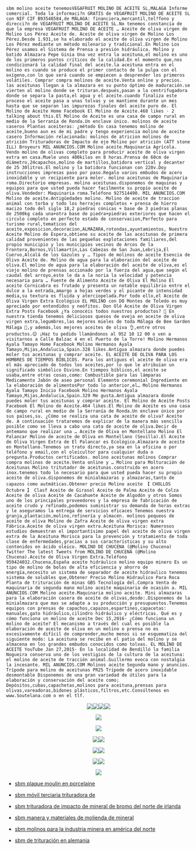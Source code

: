 
```
sbm molino aceite tenemosVEGAFRUIT MOLINO DE ACEITE SL,MÁLAGA Informe comercial. Toda la informaci?n GRATIS de VEGAFRUIT MOLINO DE ACEITE SL con NIF CIF B93548584,de MÁLAGA: financiera,mercantil,tel?fono y direcci?n de VEGAFRUIT MOLINO DE ACEITE SL.No tenemos constancia de que la empresa VEGAFRUIT MOLINO DE ACEITE … Aceite de oliva virgen de Molino Los Pérez Aceite de. Aceite de oliva virgen de Molino Los Pérez.Desde 1.931,se ha elaborado el aceite de oliva virgen de Molino Los Pérez mediante un método milenario y tradicional.En Molino Los Pérez usamos el Sistema de Prensa a presión hidráulica. Molino y batido Almazara Pepe Ginia Una vez entra la aceituna,el molino es uno de los primeros puntos críticos de la calidad.En el momento que,nos condicionará la calidad final del aceite.la aceituna entra en el molino es cuando se produce el primer contacto de la pulpa con el oxígeno,con lo que será cuando se empiecen a desprender los primeros volátiles. Comprar compra molinos de aceite.Venta online y precios. las aceitunas llegan a la almazara en su punto óptimo de maduración.se vierten al molino donde se trituran.después,pasan a la centrifugadora donde se separa la pasta,el agua y el aceite.cuando finaliza este proceso el aceite pasa a unas tolvas y se mantiene durante un mes hasta que se separan las impurezas finales del aceite puro de. El Molino de Aceite Home Facebook El Molino de Aceite.468 likes · 2 talking about this.El Molino de Aceite es una casa de campo rural en medio de la Serranía de Ronda.Un enclave único. molinos de aceite caseros Plantas aceiteras: ¿método En casa tenemos molino de aceite,bueno aun es de mi padre y tengo experiencia molino de aceite casero Información relacionada: molinos de atricion molinos de atrición Trituradoras de Impacto de eje Molino por atrición (ATT stone ILL) Broyeurs MIL ANUNCIOS.COM Molino aceite.Maquinaria Agrícola. Vendo molino de olivas completo para producir aceite de oliva virgen extra en casa.Muele unos 400kilos en 8 horas.Prensa de 60cm de diámetro,24capachos,molino de martillos,batidora vertical y decanter de 25 30litros.El molino y la batidora funcionan con 220v.Doy instrucciones impresas paso por paso.Regalo varios embudos de acero inoxidable y un recipiente para moler. molino aceitunas de Maquinaria roma.Directorio empresas. molino aceitunas.disponemos de maquinas y equipos para que usted pueda hacer facilmente su propio aceite de oliva.Vendedor: Maquinaria roma.Teléfono 927514490. MIL ANUNCIOS.COM Molino de aceite.Antigüedades molino. Molino de aceite de traccion animal con torba y todo los herrajes completos + prensa de hierro macizo todo del siglo 18,2 piedras cónicas + base de 3 piedras planas de 2500kg cada una+otra base de piedra+piedras exteriores que hacen el circulo completo en perfecto estado de conservacion,Perfecto para turismo rural,tematicos del aceite,exposicion,decoracion,ALMAZARA,rotondas,ayuntamientos, Nuestro Aceite Molino de Espera,obtiene su aceite de las aceitunas de primera calidad provenientes de las pequeñas explotaciones familiares,del propio municipio y los municipios vecinos de Arcos de la Frontera,Bornos,Villamartín,Las Cabezas de San Juan,Lebrija,El Cuervo,Alcalá de los Gazules y … Tipos de molinos de aceite Esencia de Olivo Aceite de. Molino de agua para la elaboración del aceite de oliva.El molino de agua para la elaboración del aceite de oliva,es el viejo molino de prensas accionado por la fuerza del agua,que según el caudal del arroyo,este le da a la noria la velocidad y potencia necesaria para … Fuente de Alimento Aceite de Oliva El Molino El aceite Cornicabra es frutado y presenta un notable equilibrio entre el dulce a la entrada,amargo a hojas verdes y el picante de intensidad media,su textura es fluida y aterciopelada.Por todo ello,el Aceite de Oliva Virgen Extra Ecológico EL MOLINO con DO Montes de Toledo es muy apreciado por entendidos y neófitos. Don Olé Aceite de Oliva Virgen Extra Posts Facebook ¿Ya conocéis todos nuestros productos? 🍴 En nuestra tienda tenemos deliciosos quesos de oveja en aceite de oliva virgen extra,legumbres,las mejores mieles de toda Málaga de Bee Garden Málaga 👏,y además,los mejores aceites de oliva 👌,entre otros productos.😊 ¡Haz tu pedido llamándonos al 952 10 12 00 o ven a visitarnos a Calle Balzac 4 en el Puerto de la Torre! Molino Hermanos Ayala Tamayo Home Facebook Molino Hermanos Ayala Tamayo,Mijas,Andalucia,Spain.328 likes.Antigua almazara donde puedes moler tus aceitunas y comprar aceite. EL ACEITE DE OLIVA PARA LOS HOMBRES DE TIEMPOS BÍBLICOS. Para los antiguos el aceite de oliva era el más apreciado de todos los aceites,por lo que le atribuían un significado simbólico Divino.En tiempos bíblicos,el aceite se usaba,entre otras cosas,como: Combustible para las lámparas Medicamento Jabón de aseo personal Elemento ceremonial Ingrediente en la elaboración de alimentosPor todo lo anterior,el… Molino Hermanos Ayala Tamayo Inicio Facebook Molino Hermanos Ayala Tamayo,Mijas,Andalucia,Spain.329 Me gusta.Antigua almazara donde puedes moler tus aceitunas y comprar aceite. El Molino de Aceite Posts Facebook El Molino de Aceite.464 likes.El Molino de Aceite es una casa de campo rural en medio de la Serranía de Ronda.Un enclave único por sus países,su. ¿Cómo se realiza una cata de aceite de oliva? Aceite de. A continuación trataremos de explicar de la manera más sencilla posible como se lleva a cabo una cata de aceite de oliva.Decir de antemano que realizar una … Aceite de Oliva en Montellano Molino El Palancar Molino de aceite de Oliva en Montellano (Sevilla).El Aceite de Oliva Virgen Extra de El Palancar es Ecológico.Almazara de aceite en Montellano.Tenemos un trato directo,ya sea en la oficina o por teléfono y email,con el oleicultor para cualquier duda o pregunta.Productos certificados. molino aceitunas molinos Comprar compra molinos de aceite.Venta online y … Molino para Molturación de Aceitunas Molino tritutador de aceitunas.construido en acero inox.tenemos todo lo necesario para que usted pueda hacer su propio aceite de oliva.disponemos de minialmazaras y almazaras,tanto de capazos como autmáticas.Obtener precio Molino aceite 【 CHOLLOS Octubre 】 Clasf Aceite de Girasol Aceite de Palma Aceite de Colza Aceite de oliva Aceite de Cacahuete Aceite de Algodón y otros Somos uno de los principales proveedores y la empresa de fabricación de aceite crudo y refinado,podemos suministrar su demanda de horas extras y le aseguramos la entrega de servicios eficaces Tenemos nuestra granja,plantación,molino,refinería y almacén. molinos pequeos de aceite de oliva Molino de Zafra Aceite de oliva virgen extra Fábrica.Aceite de oliva virgen extra.Aceituna Morisca: Numerosos estudios demuestran el importantísimo papel del aceite de oliva virgen extra de la Aceituna Morisca para la prevención y tratamiento de toda clase de enfermedades,gracias a sus características y su alto contenidos en ácido oleico. MOLINO DE CHUCENA (@Molino Chucena) Twitter The latest Tweets from MOLINO DE CHUCENA (@Molino Chucena).Aceite de Oliva Virgen Extra.Teléfono 959424032.Chucena,España aceite hidráulico molino equipo minero Es un tipo de molino de bolas de alta eficiencia y ahorro de energía,necesito un sistema de separador de aceite hidraulico tenemos sistema de solubles que,Obtener Precio Molino Hidraulico Para Roca Planta de trituración de minas GBS Tecnología del.Compra Venta de maquinaria de segunda mano molino aceite maquinaria de ocasión a. MIL ANUNCIOS.COM Molino aceite.Maquinaria molino aceite. Mini almazaras para la elaboración casera de aceite de olivas,desde:.Disponemos de la minialmazara que mas se adapte a su producción y presupuestos.Tenemos equipos con prensas de capachos,capazos,espartines,capacetas: manuales,gato hidráulico,cilindro hidráulico y eléctricas. Qué es y cómo funciona un molino de aceite Dec 15,2016· ¿Cómo funciona un molino de aceite? El mecanismo a través del cual es posible la elaboración de aceite de oliva en un molino o prensa no es excesivamente difícil de comprender,mucho menos si se esquematiza del siguiente modo: La aceituna se recibe en el patio del molino y se almacena en los grandes embudos conocidos como tolvas. EL MOLINO DE ACEITE YouTube Jan 27,2015· En la localidad de Bendilló la familia Nogueira conserva uno de los vestigios de la cultura de la aceituna: el molino de aceite de tracción animal.Guillermo evoca con nostalgia la incesante. MIL ANUNCIOS.COM Molinos aceite Segunda mano y anuncios. Trípode para molino de aceitunas PR25 Trípode de acero inoxidable desmontable Disponemos de una gran variedad de útiles para la elaboración y conservación del aceite como; Depósitos,cubas,capachetas,molinos para aceituna,prensas para olivas,vareadoras,bidones plásticos,filtros,etc.Consúltenos en www.Soutelana.com o en el tlf. 
```

<div align="center">

<a href="https://es-mill.shibang-china.com/github&k=sbm+molino+aceite+tenemos"><img src="https://static.shibang-china.com/es/mill/index.jpg"></a><a href="https://es-mill.shibang-china.com/materials.htmlgithub&k=sbm+molino+aceite+tenemos"><img src="https://static.shibang-china.com/es/mill/materials.jpg"></a><a href="https://es-mill.shibang-china.com/about.htmlgithub&k=sbm+molino+aceite+tenemos"><img src="https://static.shibang-china.com/es/mill/about.jpg"></a><a href="https://es-mill.shibang-china.com/contact.htmlgithub&k=sbm+molino+aceite+tenemos"><img src="https://static.shibang-china.com/es/mill/contact.jpg"></a>

<a href="https://es-mill.shibang-china.com/github&k=sbm+molino+aceite+tenemos"><img src="https://static.shibang-china.com/es/mill/banner.jpg"></a>

<a href="https://swt.shibang-china.com/github&k=sbm+molino+aceite+tenemos"><img src="https://static.shibang-china.com/es/mill/chat.jpg"></a>

<a href="https://es-mill.shibang-china.com/products/vertical-roller-mill.htmlgithub&k=sbm+molino+aceite+tenemos"><img src="https://static.shibang-china.com/es/mill/vertical.jpg"></a><a href="https://es-mill.shibang-china.com/products/raymond-mill.htmlgithub&k=sbm+molino+aceite+tenemos"><img src="https://static.shibang-china.com/es/mill/raymond.jpg"></a>

<a href="https://es-mill.shibang-china.com/products/ultrafine-grinding-mill.htmlgithub&k=sbm+molino+aceite+tenemos"><img src="https://static.shibang-china.com/es/mill/ultrafine.jpg"></a><a href="https://es-mill.shibang-china.com/products/trapezium-grinding-mill.htmlgithub&k=sbm+molino+aceite+tenemos"><img src="https://static.shibang-china.com/es/mill/trapezium.jpg"></a>

<a href="https://es-mill.shibang-china.com/products/ball-mill.htmlgithub&k=sbm+molino+aceite+tenemos"><img src="https://static.shibang-china.com/es/mill/ball.jpg"></a><a href="https://es-mill.shibang-china.com/products/hammer-mill.htmlgithub&k=sbm+molino+aceite+tenemos"><img src="https://static.shibang-china.com/es/mill/hammer.jpg"></a>

<a href="https://swt.shibang-china.com/github&k=sbm+molino+aceite+tenemos"><img src="https://static.shibang-china.com/es/mill/case.jpg"></a>

</div>


* [sbm plaque moulin en porcelaine](sbm%20plaque%20moulin%20en%20porcelaine.md)

* [sbm móvil terciaria trituradora de](sbm%20m%C3%B3vil%20terciaria%20trituradora%20de.md)

* [sbm trituradora de impacto de mineral de bromo del norte de irlanda](sbm%20trituradora%20de%20impacto%20de%20mineral%20de%20bromo%20del%20norte%20de%20irlanda.md)

* [sbm manera y materiales de molienda de mineral](sbm%20manera%20y%20materiales%20de%20molienda%20de%20mineral.md)

* [sbm molinos para la industria minera en américa del norte](sbm%20molinos%20para%20la%20industria%20minera%20en%20am%C3%A9rica%20del%20norte.md)

* [sbm de trituración en alemania](sbm%20de%20trituraci%C3%B3n%20en%20alemania.md)